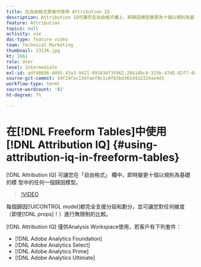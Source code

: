 ```yaml
---
title: 在自由格式表格中使用 Attribution IQ
description: Attribution IQ可讓您在自由格式欄上，將歸因模型變更為十個以規則為基礎的模型中的任何一個。
feature: Attribution
topics: null
activity: use
doc-type: feature video
team: Technical Marketing
thumbnail: 23136.jpg
kt: 1661
role: User
level: Intermediate
exl-id: adf48696-d495-43a3-9421-993434f35962,28b1dbc4-315b-47d5-82f7-4b394ed31ad8
source-git-commit: 34f24fac13dfaef0c1c8f03bd365d432324ae4d1
workflow-type: tm+mt
source-wordcount: '81'
ht-degree: 7%

---
```


# 在[!DNL Freeform Tables]中使用[!DNL Attribution IQ] {#using-attribution-iq-in-freeform-tables}

[!DNL Attribution IQ] 可讓您在「自由格式」  欄中，即時變更十個以規則為基礎的模  型中的任何一個歸因模型。

>[!VIDEO](https://video.tv.adobe.com/v/23136/?quality=12)

每個歸因[!UICONTROL model]都完全支援分段和劃分，並可讓您對任何維度（即使[!DNL props]！）進行無限制的比較。

[!DNL Attribution IQ] 僅供Analysis Workspace使用，若客戶有下列套件：

* [!DNL Adobe Analytics Foundation]
* [!DNL Adobe Analytics Select]
* [!DNL Adobe Analytics Prime]
* [!DNL Adobe Analytics Ultimate]
